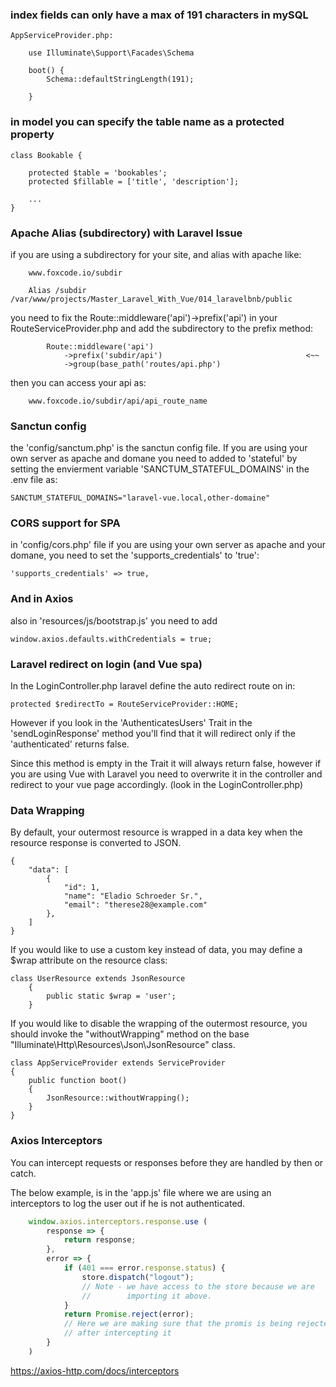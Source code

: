 
<!-- --------------------------------------------------------------- -->
### index fields can only have a max of 191 characters in mySQL

    AppServiceProvider.php:

        use Illuminate\Support\Facades\Schema

        boot() {
            Schema::defaultStringLength(191);
            
        }

<!-- --------------------------------------------------------------- -->

### in model you can specify the table name as a protected property

    class Bookable {
        
        protected $table = 'bookables';
        protected $fillable = ['title', 'description'];

        ...
    }

<!-- --------------------------------------------------------------- -->

### Apache Alias (subdirectory) with Laravel Issue

if you are using a subdirectory for your site, and alias with apache like:

        www.foxcode.io/subdir

        Alias /subdir /var/www/projects/Master_Laravel_With_Vue/014_laravelbnb/public

you need to fix the Route::middleware('api')->prefix('api') in your
RouteServiceProvider.php and add the subdirectory to the prefix method:

            Route::middleware('api')
                ->prefix('subdir/api')                                <~~
                ->group(base_path('routes/api.php')

then you can access your api as:

        www.foxcode.io/subdir/api/api_route_name

<!-- --------------------------------------------------------------- -->

### Sanctun config

the 'config/sanctum.php' is the sanctun config file. If you are using your 
own server as apache and domane you need to added to 'stateful' by setting 
the envierment variable 'SANCTUM_STATEFUL_DOMAINS' in the .env file as:

    SANCTUM_STATEFUL_DOMAINS="laravel-vue.local,other-domaine"

<!-- --------------------------------------------------------------- -->

### CORS support for SPA

in 'config/cors.php' file if you are using your own server as apache and your
domane, you need to set the  'supports_credentials' to 'true':

    'supports_credentials' => true,

### And in Axios

also in 'resources/js/bootstrap.js' you need to add

    window.axios.defaults.withCredentials = true;



<!-- --------------------------------------------------------------- -->

### Laravel redirect on login (and Vue spa)

In the LoginController.php laravel define the auto redirect route on in:

    protected $redirectTo = RouteServiceProvider::HOME;

However if you look in the 'AuthenticatesUsers' Trait in the 'sendLoginResponse' 
method you'll find that it will redirect only if the 'authenticated' returns false.

Since this method is empty in the Trait it will always return false, however if
you are using Vue with Laravel you need to overwrite it in the controller and
redirect to your vue page accordingly. (look in the LoginController.php)


<!-- --------------------------------------------------------------- -->

### Data Wrapping

By default, your outermost resource is wrapped in a data key when the 
resource response is converted to JSON. 

    {
        "data": [
            {
                "id": 1,
                "name": "Eladio Schroeder Sr.",
                "email": "therese28@example.com"
            },
        ]
    }            

If you would like to use a custom key instead of data, you may define a $wrap 
attribute on the resource class:

    class UserResource extends JsonResource
        {
            public static $wrap = 'user';
        }

If you would like to disable the wrapping of the outermost resource, you 
should invoke the "withoutWrapping" method on the base
"Illuminate\Http\Resources\Json\JsonResource" class.

    class AppServiceProvider extends ServiceProvider
    {
        public function boot()
        {
            JsonResource::withoutWrapping();
        }
    }

<!-- --------------------------------------------------------------- -->
### Axios Interceptors 

You can intercept requests or responses before they are handled
by then or catch.

The below example, is in the 'app.js' file where we are using an  
interceptors to log the user out if he is not authenticated.


```js
    window.axios.interceptors.response.use (
        response => {
            return response;
        },
        error => {
            if (401 === error.response.status) {
                store.dispatch("logout");
                // Note - we have access to the store because we are  
                //        importing it above.
            }
            return Promise.reject(error);
            // Here we are making sure that the promis is being rejected
            // after intercepting it 
        }
    )
```

https://axios-http.com/docs/interceptors
